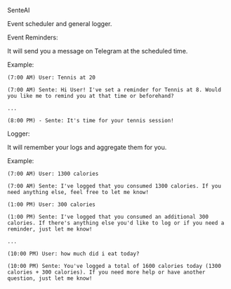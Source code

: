 SenteAI

Event scheduler and general logger.

Event Reminders:

It will send you a message on Telegram at the scheduled time.

Example:

```
(7:00 AM) User: Tennis at 20

(7:00 AM) Sente: Hi User! I've set a reminder for Tennis at 8. Would you like me to remind you at that time or beforehand?

...

(8:00 PM) - Sente: It's time for your tennis session!
```

Logger:

It will remember your logs and aggregate them for you.

Example:

```
(7:00 AM) User: 1300 calories

(7:00 AM) Sente: I've logged that you consumed 1300 calories. If you need anything else, feel free to let me know!

(1:00 PM) User: 300 calories

(1:00 PM) Sente: I've logged that you consumed an additional 300 calories. If there's anything else you'd like to log or if you need a reminder, just let me know!

...

(10:00 PM) User: how much did i eat today?

(10:00 PM) Sente: You've logged a total of 1600 calories today (1300 calories + 300 calories). If you need more help or have another question, just let me know!
```